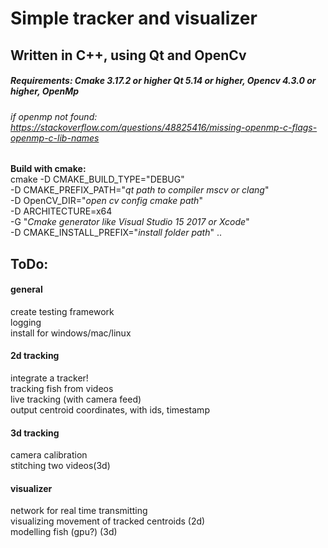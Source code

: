 
# Simple tracker and visualizer
## Written in C++, using Qt and OpenCv
##### Requirements: Cmake 3.17.2 or higher Qt 5.14 or higher, Opencv 4.3.0 or higher, OpenMp
######  if openmp not found: https://stackoverflow.com/questions/48825416/missing-openmp-c-flags-openmp-c-lib-names

**Build with cmake:**   
cmake -D CMAKE_BUILD_TYPE="DEBUG"   
-D CMAKE_PREFIX_PATH="*qt path to compiler mscv or clang*"  
-D OpenCV_DIR="*open cv config cmake path*"  
-D ARCHITECTURE=x64  
-G "*Cmake generator like Visual Studio 15 2017 or Xcode*"  
-D CMAKE_INSTALL_PREFIX="*install folder path*" .. 

## ToDo:
####   general
create testing framework  
logging  
install for windows/mac/linux  
#### 2d tracking
integrate a tracker!  
tracking fish from videos  
live tracking (with camera feed)  
output centroid coordinates, with ids, timestamp  
#### 3d tracking 
camera calibration  
stitching two videos(3d)  
#### visualizer
network for real time transmitting  
visualizing movement of tracked centroids (2d)  
modelling fish (gpu?) (3d)  
